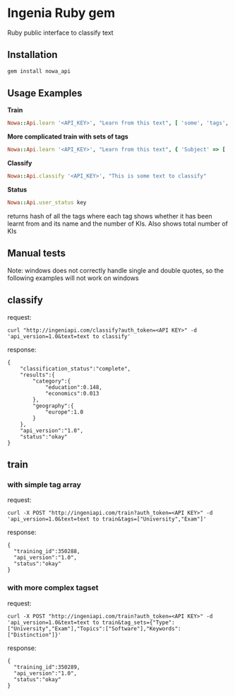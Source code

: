 # Ingenia Ruby gem
Ruby public interface to classify text

## Installation
```sh
gem install nowa_api
```


<!-- ## Configuration
**Set your API key**
```ruby

``` -->

## Usage Examples

**Train**

```ruby
Nowa::Api.learn '<API_KEY>', "Learn from this text", [ 'some', 'tags', 'for', 'this', 'text' ]
```

**More complicated train with sets of tags**

```ruby
Nowa::Api.learn '<API_KEY>', "Learn from this text", { 'Subject' => [ 'learning', 'examples' ], 'Category' => [ 'help' ] }
```
      

**Classify**

```ruby
Nowa::Api.classify '<API_KEY>', "This is some text to classify"
```
   
**Status**

```ruby
Nowa::Api.user_status key
```
returns hash of all the tags where each tag shows whether it has been learnt from 
and its name and the number of KIs. Also shows total number of KIs
 
## Manual tests

Note: windows does not correctly handle single and double quotes, so the following examples will not work on windows

## classify

  request:
    
    curl "http://ingeniapi.com/classify?auth_token=<API KEY>" -d 'api_version=1.0&text=text to classify'

  response:
    
    {
        "classification_status":"complete",
        "results":{
            "category":{
                "education":0.148,
                "economics":0.013
            },
            "geography":{
                "europe":1.0
            } 
        },
        "api_version":"1.0",
        "status":"okay"
    }


## train

### with simple tag array

  request: 
    
    curl -X POST "http://ingeniapi.com/train?auth_token=<API KEY>" -d 'api_version=1.0&text=text to train&tags=["University","Exam"]'

  response:

    { 
      "training_id":350288,
      "api_version":"1.0",
      "status":"okay"
    }

### with more complex tagset

  request:

    curl -X POST "http://ingeniapi.com/train?auth_token=<API KEY>" -d 'api_version=1.0&text=text to train&tag_sets={"Type":["University","Exam"],"Topics":["Software"],"Keywords":["Distinction"]}'

  response:

    { 
      "training_id":350289,
      "api_version":"1.0",
      "status":"okay"
    }
